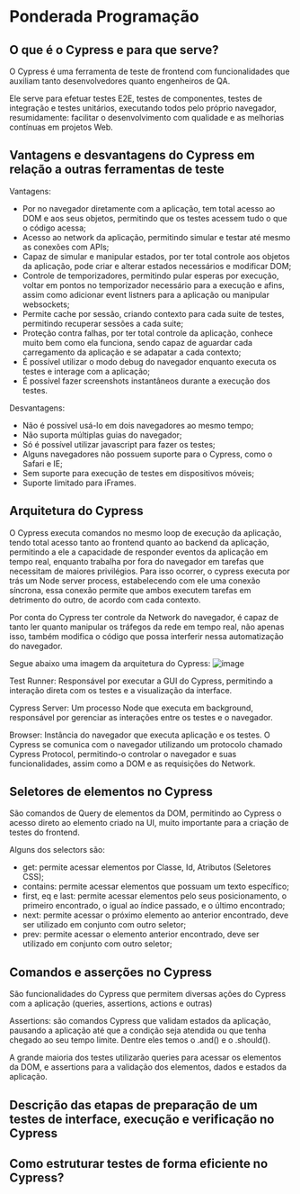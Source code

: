 # Ponderada Programação

## O que é o Cypress e para que serve?
O Cypress é uma ferramenta de teste de frontend com funcionalidades que auxiliam tanto desenvolvedores quanto engenheiros de QA.

Ele serve para efetuar testes E2E, testes de componentes, testes de integração e testes unitários, executando todos pelo próprio navegador, resumidamente: facilitar o desenvolvimento com qualidade e as melhorias contínuas em projetos Web.

## Vantagens e desvantagens do Cypress em relação a outras ferramentas de teste

Vantagens:
- Por no navegador diretamente com a aplicação, tem total acesso ao DOM e aos seus objetos, permitindo que os testes acessem tudo o que o código acessa;
-  Acesso ao network da aplicação, permitindo simular e testar até mesmo as conexões com APIs;
-  Capaz de simular e manipular estados, por ter total controle aos objetos da aplicação, pode criar e alterar estados necessários e modificar DOM;
-  Controle de temporizadores, permitindo pular esperas por execução, voltar em pontos no temporizador necessário para a execução e afins, assim como adicionar event listners para a aplicação ou manipular websockets;
-  Permite cache por sessão, criando contexto para cada suite de testes, permitindo recuperar sessões a cada suite;
-  Proteção contra falhas, por ter total controle da aplicação, conhece muito bem como ela funciona, sendo capaz de aguardar cada carregamento da aplicação e se adapatar a cada contexto;
-  É possível utilizar o modo debug do navegador enquanto executa os testes e interage com a aplicação;
-  É possível fazer screenshots instantâneos durante a execução dos testes.

Desvantagens:
- Não é possível usá-lo em dois navegadores ao mesmo tempo;
- Não suporta múltiplas guias do navegador;
- Só é possível utilizar javascript para fazer os testes;
- Alguns navegadores não possuem suporte para o Cypress, como o Safari e IE;
- Sem suporte para execução de testes em dispositivos móveis;
- Suporte limitado para iFrames.

## Arquitetura do Cypress

O Cypress executa comandos no mesmo loop de execução da aplicação, tendo total acesso tanto ao frontend quanto ao backend da aplicação, permitindo a ele a capacidade de responder eventos da aplicação em tempo real, enquanto trabalha por fora do navegador em tarefas que necessitam de maiores privilégios. Para isso ocorrer, o cypress executa por trás um Node server process, estabelecendo com ele uma conexão síncrona, essa conexão permite que ambos executem tarefas em detrimento do outro, de acordo com cada contexto. 

Por conta do Cypress ter controle da Network do navegador, é capaz de tanto ler quanto manipular os tráfegos da rede em tempo real, não apenas isso, também modifica o código que possa interferir nessa automatização do navegador.

Segue abaixo uma imagem da arquitetura do Cypress:
![image](https://github.com/FelipeSaadi/Ponderada-08-03/assets/54749257/98463469-3159-4321-aa66-7a5af4d1dbff)

Test Runner: Responsável por executar a GUI do Cypress, permitindo a interação direta com os testes e a visualização da interface.

Cypress Server: Um processo Node que executa em background, responsável por gerenciar as interações entre os testes e o navegador.

Browser: Instância do navegador que executa aplicação e os testes. O Cypress se comunica com o navegador utilizando um protocolo chamado Cypress Protocol, permitindo-o controlar o navegador e suas funcionalidades, assim como a DOM e as requisições do Network. 

## Seletores de elementos no Cypress

São comandos de Query de elementos da DOM, permitindo ao Cypress o acesso direto ao elemento criado na UI, muito importante para a criação de testes do frontend.

Alguns dos selectors são:
- get: permite acessar elementos por Classe, Id, Atributos (Seletores CSS);
- contains: permite acessar elementos que possuam um texto específico;
- first, eq e last: permite acessar elementos pelo seus posicionamento, o primeiro encontrado, o igual ao índice passado, e o último encontrado;
- next: permite acessar o próximo elemento ao anterior encontrado, deve ser utilizado em conjunto com outro seletor;
- prev: permite acessar o elemento anterior encontrado, deve ser utilizado em conjunto com outro seletor;

## Comandos e asserções no Cypress

São funcionalidades do Cypress que permitem diversas ações do Cypress com a aplicação (queries, assertions, actions e outras)

Assertions: são comandos Cypress que validam estados da aplicação, pausando a aplicação até que a condição seja atendida ou que tenha chegado ao seu tempo limite. Dentre eles temos o .and() e o .should().

A grande maioria dos testes utilizarão queries para acessar os elementos da DOM, e assertions para a validação dos elementos, dados e estados da aplicação. 

## Descrição das etapas de preparação de um testes de interface, execução e verificação no Cypress

## Como estruturar testes de forma eficiente no Cypress?

